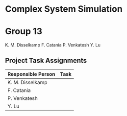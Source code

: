 # Complex System Simulation
# Group 13
K. M. Disselkamp F. Catania P. Venkatesh Y. Lu

## Project Task Assignments

| Responsible Person | Task |
|--------------------|-------------------|
| K. M. Disselkamp   | 
| F. Catania         |
| P. Venkatesh       | 
| Y. Lu              | 
